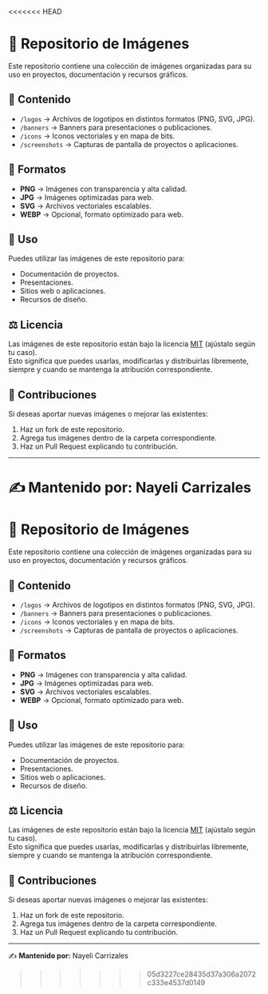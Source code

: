 <<<<<<< HEAD
# 📂 Repositorio de Imágenes

Este repositorio contiene una colección de imágenes organizadas para su uso en proyectos, documentación y recursos gráficos.  

## 📌 Contenido
- `/logos` → Archivos de logotipos en distintos formatos (PNG, SVG, JPG).  
- `/banners` → Banners para presentaciones o publicaciones.  
- `/icons` → Iconos vectoriales y en mapa de bits.  
- `/screenshots` → Capturas de pantalla de proyectos o aplicaciones.  

## 🎨 Formatos
- **PNG** → Imágenes con transparencia y alta calidad.  
- **JPG** → Imágenes optimizadas para web.  
- **SVG** → Archivos vectoriales escalables.  
- **WEBP** → Opcional, formato optimizado para web.  

## 📖 Uso
Puedes utilizar las imágenes de este repositorio para:  
- Documentación de proyectos.  
- Presentaciones.  
- Sitios web o aplicaciones.  
- Recursos de diseño.  

## ⚖️ Licencia
Las imágenes de este repositorio están bajo la licencia [MIT](LICENSE) (ajústalo según tu caso).  
Esto significa que puedes usarlas, modificarlas y distribuirlas libremente, siempre y cuando se mantenga la atribución correspondiente.  

## 🤝 Contribuciones
Si deseas aportar nuevas imágenes o mejorar las existentes:  
1. Haz un fork de este repositorio.  
2. Agrega tus imágenes dentro de la carpeta correspondiente.  
3. Haz un Pull Request explicando tu contribución.  

---

✍️ **Mantenido por:** Nayeli Carrizales 
=======
# 📂 Repositorio de Imágenes

Este repositorio contiene una colección de imágenes organizadas para su uso en proyectos, documentación y recursos gráficos.  

## 📌 Contenido
- `/logos` → Archivos de logotipos en distintos formatos (PNG, SVG, JPG).  
- `/banners` → Banners para presentaciones o publicaciones.  
- `/icons` → Iconos vectoriales y en mapa de bits.  
- `/screenshots` → Capturas de pantalla de proyectos o aplicaciones.  

## 🎨 Formatos
- **PNG** → Imágenes con transparencia y alta calidad.  
- **JPG** → Imágenes optimizadas para web.  
- **SVG** → Archivos vectoriales escalables.  
- **WEBP** → Opcional, formato optimizado para web.  

## 📖 Uso
Puedes utilizar las imágenes de este repositorio para:  
- Documentación de proyectos.  
- Presentaciones.  
- Sitios web o aplicaciones.  
- Recursos de diseño.  

## ⚖️ Licencia
Las imágenes de este repositorio están bajo la licencia [MIT](LICENSE) (ajústalo según tu caso).  
Esto significa que puedes usarlas, modificarlas y distribuirlas libremente, siempre y cuando se mantenga la atribución correspondiente.  

## 🤝 Contribuciones
Si deseas aportar nuevas imágenes o mejorar las existentes:  
1. Haz un fork de este repositorio.  
2. Agrega tus imágenes dentro de la carpeta correspondiente.  
3. Haz un Pull Request explicando tu contribución.  

---

✍️ **Mantenido por:** Nayeli Carrizales 
>>>>>>> 05d3227ce28435d37a306a2072c333e4537d0149
